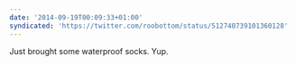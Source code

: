 ```yaml
---
date: '2014-09-19T00:09:33+01:00'
syndicated: 'https://twitter.com/roobottom/status/512740739101360128'
---
```

Just brought some waterproof socks. Yup.
